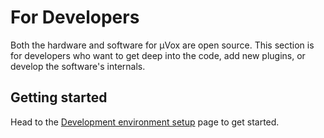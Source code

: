 # For Developers

Both the hardware and software for µVox are open source. This section is for developers who want to get deep into the code, add new plugins, or develop the software's internals. 

## Getting started

Head to the [Development environment setup](dev-environment.md) page to get started.

